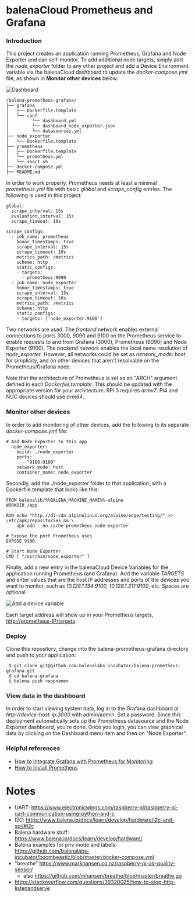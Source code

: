 # balenaCloud Prometheus and Grafana

### Introduction

This project creates an application running Prometheus, Grafana and Node Exporter and can self-monitor. To add additional node targets, simply add the _node_exporter_ folder to any other project and add a Device Environment variable via the balenaCloud dashboard to update the _docker-compose.yml_ file, as shown in **Monitor other devices** below.

![Dashboard](http://tonellolabs.com/images/grafana_dashboard.png)

```
/balena-prometheus-grafana/
├── grafana
│   ├── Dockerfile.template
│   └── conf
│         └── dashboard.yml
│         └── dashboard_node_exporter.json
│         └── datasources.yml
├── node_exporter
│   └── Dockerfile.template
├── prometheus
│   ├── Dockerfile.template
│   └── prometheus.yml
│   └── shart.sh
├── docker-compose.yml
├── README.md
```

In order to work properly, Prometheus needs at least a minimal _prometheus.yml_ file with basic _global_ and _scrape_config_ entries. The following is used in this project:

```
global:
  scrape_interval: 15s
  evaluation_interval: 15s
  scrape_timeout: 10s

scrape_configs:
  - job_name: prometheus
    honor_timestamps: true
    scrape_interval: 15s
    scrape_timeout: 10s
    metrics_path: /metrics
    scheme: http
    static_configs:
    - targets:
      - prometheus:9090
  - job_name: node_exporter
    honor_timestamps: true
    scrape_interval: 15s
    scrape_timeout: 10s
    metrics_path: /metrics
    scheme: http
    static_configs:
    - targets: ['node_exporter:9100']
```

Two networks are used. The _frontend_ network enables external connections to ports 3000, 9090 and 9100 on the Prometheus service to enable requests to and from Grafana (3000), Prometheus (9090) and Node Exporter (9100). The _backend_ network enables the local name resolution of _node_exporter_. However, all networks could be set as _network_mode: host_ for simplicity, and on other devices that aren't resolvable on the Prometheus/Grafana node.

Note that the architecture of Prometheus is set as an "ARCH" argument defined in each _Dockerfile.template_. This should be updated with the appropriate version for your architecture. RPi 3 requires _armv7_. Pi4 and NUC devices should use _arm64_.

### Monitor other devices

In order to add monitoring of other devices, add the following to its separate _docker-compose.yml_ file:

```
# Add Node Exporter to this app
  node_exporter:
    build: ./node_exporter
    ports:
      - "9100:9100"
    network_mode: host
    container_name: node_exporter
```

Secondly, add the ./node_exporter folder to that application, with a Dockerfile.template that looks like this:

```
FROM balenalib/%%BALENA_MACHINE_NAME%%-alpine
WORKDIR /app

RUN echo "http://dl-cdn.alpinelinux.org/alpine/edge/testing/" >> /etc/apk/repositories && \
    apk add --no-cache prometheus-node-exporter

# Expose the port Prometheus uses
EXPOSE 9100

# Start Node Exporter
CMD [ "/usr/bin/node_exporter" ]
```

Finally, add a new entry in the balenaCloud Device Variables for the application running Prometheus (and Grafana). Add the variable _TARGETS_ and enter values that are the host IP addresses and ports of the devices you want to monitor, such as _10.128.1.134:9100, 10.128.1.211:9100_, etc. Spaces are optional.

![Add a device variable](http://tonellolabs.com/images/grafana_env_var.png)

Each target address will show up in your Prometheus targets, [http://prometheus-IP/targets](#).

### Deploy

Clone this repository, change into the balena-prometheus-grafana directory and push to your application:

```
 $ git clone git@github.com:balenalabs-incubator/balena-prometheus-grafana.git
 $ cd balena-grafana
 $ balena push <appname>
```

### View data in the dashboard

In order to start viewing system data, log in to the Grafana dashboard at _http<nolink>://device-host-ip:3000_ with admin/admin. Set a password. Since this deployment automatically sets up the Prometheus datasource and the Node Exporter dashboard, you're done. Once you login, you can view graphical data by clicking on the Dashboard menu item and then on "Node Exporter".

### Helpful references

- [How to Integrate Grafana with Prometheus for Monitoring](https://www.linuxtechi.com/integrate-grafana-prometheus-monitoring/)
- [How to Install Prometheus](https://www.linuxtechi.com/install-prometheus-monitoring-tool-centos-8-rhel-8/)

# Notes

- UART: https://www.electronicwings.com/raspberry-pi/raspberry-pi-uart-communication-using-python-and-c
- I2C: https://www.balena.io/docs/learn/develop/hardware/i2c-and-spi/#i2c
- Balena hardware stuff: https://www.balena.io/docs/learn/develop/hardware/
- Balena examples for priv mode and labels: https://github.com/balenalabs-incubator/boombeastic/blob/master/docker-compose.yml
- "breathe" https://www.markhansen.co.nz/raspberry-pi-air-quality-sensor/
  - also https://github.com/mhansen/breathe/blob/master/breathe.go
- https://stackoverflow.com/questions/39320025/how-to-stop-http-listenandserve
